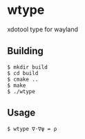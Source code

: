 # wtype
xdotool type for wayland

## Building

```
$ mkdir build
$ cd build
$ cmake ..
$ make
$ ./wtype
```

## Usage

```
$ wtype ∇⋅∇ψ = ρ
```
